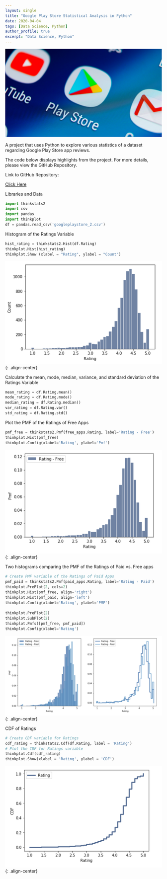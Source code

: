 ```yaml
---
layout: single
title: "Google Play Store Statistical Analysis in Python"
date: 2020-04-04
tags: [Data Science, Python]
author_profile: true
excerpt: "Data Science, Python"
---
```

![Google Play Store](/images/googleplay.jpg "Google Play Store Statistical Analysis in Python")

A project that uses Python to explore various statistics of a dataset regarding Google Play Store app reviews.

The code below displays highlights from the project. For more details, please view the GitHub Repository.

Link to GitHub Repository:

[Click Here](https://github.com/davidsuffolk/Google-Play-Store-Reviews-Statistical-Analysis)

Libraries and Data

```python
import thinkstats2
import csv
import pandas
import thinkplot
df = pandas.read_csv('googleplaystore_2.csv')
```

Histogram of the Ratings Variable

```python
hist_rating = thinkstats2.Hist(df.Rating)
thinkplot.Hist(hist_rating)
thinkplot.Show (xlabel = "Rating", ylabel = "Count")
```
![image-center](/images/ratings_hist.png){: .align-center}

Calculate the mean, mode, median, variance, and standard deviation of the Ratings Variable

```python
mean_rating = df.Rating.mean()
mode_rating = df.Rating.mode()
median_rating = df.Rating.median()
var_rating = df.Rating.var()
std_rating = df.Rating.std()
```

Plot the PMF of the Ratings of Free Apps

```python
pmf_free = thinkstats2.Pmf(free_apps.Rating, label='Rating - Free')
thinkplot.Hist(pmf_free)
thinkplot.Config(xlabel='Rating', ylabel='Pmf')
```
![image-center](/images/pmf_free.png){: .align-center}

Two histograms comparing the PMF of the Ratings of Paid vs. Free apps

```python
# Create PMF variable of the Ratings of Paid Apps
pmf_paid = thinkstats2.Pmf(paid_apps.Rating, label='Rating - Paid')
thinkplot.PrePlot(2, cols=2)
thinkplot.Hist(pmf_free, align='right')
thinkplot.Hist(pmf_paid, align='left')
thinkplot.Config(xlabel='Rating', ylabel='PMF')

thinkplot.PrePlot(2)
thinkplot.SubPlot(2)
thinkplot.Pmfs([pmf_free, pmf_paid])
thinkplot.Config(xlabel='Rating')
```
![image-center](/images/pmf_compare.png){: .align-center}

CDF of Ratings

```python
# Create CDF variable for Ratings
cdf_rating = thinkstats2.Cdf(df.Rating, label = 'Rating')
# Plot the CDF for Ratings variable
thinkplot.Cdf(cdf_rating)
thinkplot.Show(xlabel = 'Rating', ylabel = 'CDF')
```
![image-center](/images/cdf_01.png){: .align-center}
